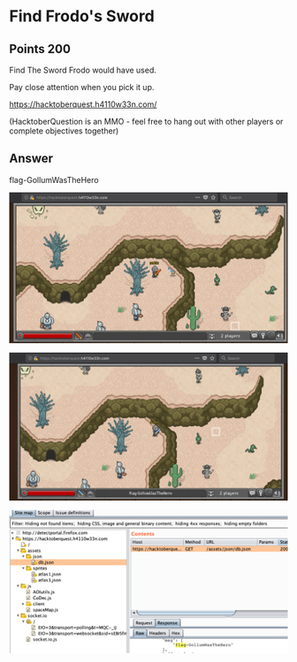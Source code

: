 # Find Frodo's Sword

## Points 200

Find The Sword Frodo would have used.

Pay close attention when you pick it up.

https://hacktoberquest.h4110w33n.com/

(HacktoberQuestion is an MMO - feel free to hang out with other players or complete objectives together)

## Answer

flag-GollumWasTheHero

![](img/200_find_frodos_sword_game.png)

![](img/200_find_frodos_sword_flag.png)

![](img/200_find_frodos_sword_json.png)
